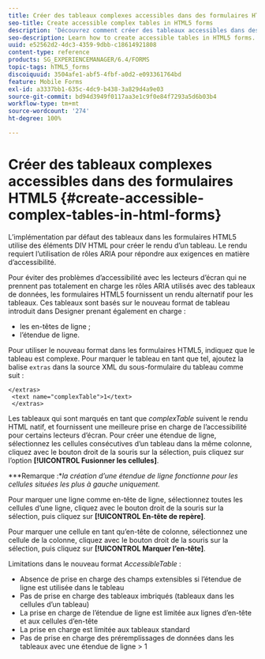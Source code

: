 ```yaml
---
title: Créer des tableaux complexes accessibles dans des formulaires HTML5
seo-title: Create accessible complex tables in HTML5 forms
description: 'Découvrez comment créer des tableaux accessibles dans des formulaires HTML5. '
seo-description: Learn how to create accessible tables in HTML5 forms.
uuid: e52562d2-4dc3-4359-9dbb-c18614921808
content-type: reference
products: SG_EXPERIENCEMANAGER/6.4/FORMS
topic-tags: hTML5_forms
discoiquuid: 3504afe1-abf5-4fbf-a0d2-e093361764bd
feature: Mobile Forms
exl-id: a3337bb1-635c-4dc9-b438-3a829d4a9e03
source-git-commit: bd94d3949f0117aa3e1c9f0e84f7293a5d6b03b4
workflow-type: tm+mt
source-wordcount: '274'
ht-degree: 100%

---
```


# Créer des tableaux complexes accessibles dans des formulaires HTML5 {#create-accessible-complex-tables-in-html-forms}

L’implémentation par défaut des tableaux dans les formulaires HTML5 utilise des éléments DIV HTML pour créer le rendu d’un tableau. Le rendu requiert l’utilisation de rôles ARIA pour répondre aux exigences en matière d’accessibilité.

Pour éviter des problèmes d’accessibilité avec les lecteurs d’écran qui ne prennent pas totalement en charge les rôles ARIA utilisés avec des tableaux de données, les formulaires HTML5 fournissent un rendu alternatif pour les tableaux. Ces tableaux sont basés sur le nouveau format de tableau introduit dans Designer prenant également en charge :

* les en-têtes de ligne ;
* l’étendue de ligne.

Pour utiliser le nouveau format dans les formulaires HTML5, indiquez que le tableau est complexe. Pour marquer le tableau en tant que tel, ajoutez la balise `extras` dans la source XML du sous-formulaire du tableau comme suit : 

```
</extras>
 <text name="complexTable">1</text>
 </extras>
```

Les tableaux qui sont marqués en tant que *complexTable* suivent le rendu HTML natif, et fournissent une meilleure prise en charge de l’accessibilité pour certains lecteurs d’écran.  Pour créer une étendue de ligne, sélectionnez les cellules consécutives d’un tableau dans la même colonne, cliquez avec le bouton droit de la souris sur la sélection, puis cliquez sur l’option **[!UICONTROL Fusionner les cellules]**.

***Remarque :**la création d’une étendue de ligne fonctionne pour les cellules situées les plus à gauche uniquement.* 

Pour marquer une ligne comme en-tête de ligne, sélectionnez toutes les cellules d’une ligne, cliquez avec le bouton droit de la souris sur la sélection, puis cliquez sur **[!UICONTROL En-tête de repère]**.

Pour marquer une cellule en tant qu’en-tête de colonne, sélectionnez une cellule de la colonne, cliquez avec le bouton droit de la souris sur la sélection, puis cliquez sur **[!UICONTROL Marquer l’en-tête]**.

Limitations dans le nouveau format *AccessibleTable* :

* Absence de prise en charge des champs extensibles si l’étendue de ligne est utilisée dans le tableau
* Pas de prise en charge des tableaux imbriqués (tableaux dans les cellules d’un tableau)
* La prise en charge de l’étendue de ligne est limitée aux lignes d’en-tête et aux cellules d’en-tête
* La prise en charge est limitée aux tableaux standard
* Pas de prise en charge des préremplissages de données dans les tableaux avec une étendue de ligne > 1

